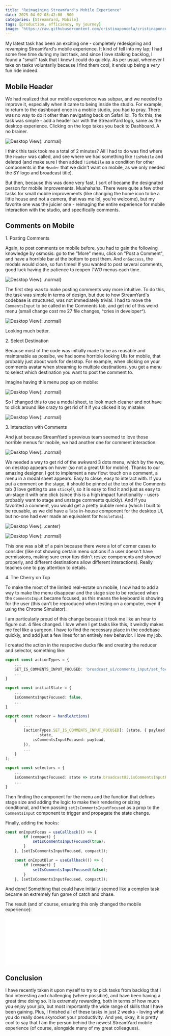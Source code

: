 ```yaml
---
title: "Reimagining StreamYard's Mobile Experience"
date: 2025-04-02 08:42:00 -500
categories: [StreamYard, Mobile]
tags: [production, efficiency, my journey]
image: "https://raw.githubusercontent.com/cristinaponcela/cristinaponcela.github.io/refs/heads/main/assets/img/StreamYard/Mobile-Comments/banner-dana.png"
---
```


My latest task has been an exciting one - completely redesigning and revamping StreamYard's mobile experience. It kind of fell into my lap; I had some free time during my last task, and since I love stalking backlog, I found a "small" task that I knew I could do quickly. As per usual, whenever I take on tasks voluntarily because I find them cool, it ends up being a _very_ fun ride indeed.

## Mobile Header

We had realized that our mobile experience was subpar, and we needed to improve it, especially when it came to being inside the studio. For example, to return to the dashboard once in a mobile studio, you had to pray. There was no way to do it other than navigating back on Safari lol. To fix this, the task was simple - add a header bar with the StreamYard logo, same as the desktop experience. Clicking on the logo takes you back to Dashboard. A no brainer.

![Desktop View](/assets/img/StreamYard/Mobile-Comments/prev-no-header.png){: .normal}

I think this task took me a total of 2 minutes? All I had to do was find where the `Header` was called, and see where we had something like `!isMobile` and deleted (and make sure I then added `!isMobile` as a condition for other components in the `Header` that we didn't want on mobile, as we only needed the SY logo and broadcast title).

But then, because this was done very fast, I sort of became the designated person for mobile improvements. Muahahaha. There were quite a few other tasks for small mobile improvements (like changing the home icon to be a little house and not a camera, that was me lol, you're welcome), but my favorite one was the juicier one - reimaging the entire experience for mobile interaction with the studio, and specifically comments.


## Comments on Mobile

1\. Posting Comments

Again, to post comments on mobile before, you had to gain the following knowledge by osmosis: go to the "More" menu, click on "Post a Comment", and have a horrible bar at the bottom to post them. And `onSuccess`, the modals would close, so fun times! If you wanted to post several comments, good luck having the patience to reopen *TWO* menus each time.

![Desktop View](/assets/img/StreamYard/Mobile-Comments/prev-post-comments.png){: .normal}

The first step was to make posting comments way more intuitive. To do this, the task was simple in terms of design, but due to how StreamYard's codebase is structured, was not immediately trivial. I had to move the `CommentsInput` to be called in the Comments tab, and get rid of this weird menu (small change cost me 27 file changes, ^cries in developer^).

![Desktop View](/assets/img/StreamYard/Mobile-Comments/new-post-comments.png){: .normal}

Looking much better.


2\. Select Destination

Because most of the code was initially made to be as reusable and maintanable as possibe, we had some horrible looking UIs for mobile, that probably just about work for desktop. For example, when clicking on your comments avatar when streaming to multiple destinations, you get a menu to select which destination you want to post the comment to.

Imagine having this menu pop up on mobile:

![Desktop View](/assets/img/StreamYard/Mobile-Comments/prev-select-destination.png){: .normal}

So I changed this to use a modal sheet, to look much cleaner and not have to click around like crazy to get rid of it if you clicked it by mistake:

![Desktop View](/assets/img/StreamYard/Mobile-Comments/new-select-destination.png){: .normal}


3\. Interaction with Comments

And just because StreamYard's previous team seemed to love those horrible menus for mobile, we had another one for comment interaction:

![Desktop View](/assets/img/StreamYard/Mobile-Comments/prev-interact-with-comments.png){: .normal}

We needed a way to get rid of the awkward 3 dots menu, which by the way, on desktop appears on hover (so not a great UI for mobile). Thanks to our amazing designer, I got to implement a new flow: touch on a comment, a menu in a modal sheet appears. Easy to close, easy to interact with. If you put a comment on the stage, it should be pinned at the top of the Comments tab (I love getting to use `sticky`!), so it is easy to find it and just as easy to un-stage it with one click (since this is a high impact functionality - users probably want to stage and unstage comments quickly). And if you favorited a comment, you would get a pretty bubble menu (which I built to be reusable, as we did have a `Tabs` in-house component for the desktop UI, but no-one had ever made an equivalent for `MobileTabs`).

![Desktop View](/assets/img/StreamYard/Mobile-Comments/new-interact-with-comments.png){: .center}

![Desktop View](/assets/img/StreamYard/Mobile-Comments/new-comments-favorited.png){: .normal}

This one was a bit of a pain because there were a lot of corner cases to consider (like not showing certain menu options if a user doesn't have permissions, making sure error tips didn't resize components and showed properly, and different destinations allow different interactions). Really teaches one to pay attention to details.


4\. The Cherry on Top

To make the most of the limited real-estate on mobile, I now had to add a way to make the menu disappear and the stage size to be reduced when the `CommentsInput` became focused, as this means the keyboard is showing for the user (this can't be reproduced when testing on a computer, even if using the Chrome Simulator).

I am particularly proud of this change because it took me like an hour to figure out. 4 files changed. I love when I get tasks like this, it weirdly makes me feel like a surgeon. I have to find the necessary place in the codebase quickly, and add just a few lines for an entirely new behavior. I love my job.

I created the action in the respective ducks file and creating the reducer and selector, something like:

```typescript
export const actionTypes = {
    ...
    SET_IS_COMMENTS_INPUT_FOCUSED: 'broadcast_ui/comments_input/set_focused',
    ...
}

export const initialState = {
    ...
    isCommentsInputFocused: false,
    ...
}

export const reducer = handleActions(
	{
        ...
        [actionTypes.SET_IS_COMMENTS_INPUT_FOCUSED]: (state, { payload }) => ({
			...state,
			isCommentsInputFocused: payload,
		}),
        ...
    }
);

export const selectors = {
    ...
    isCommentsInputFocused: state => state.broadcastUi.isCommentsInputFocused,
    ...
}
```
Then finding the component for the menu and the function that defines stage size and adding the logic to make their rendering or sizing conditional, and then passing `setIsCommentsInputFocused` as a prop to the `CommentsInput` component to trigger and propagate the state change.

Finally, adding the hooks:

```typescript
const onInputFocus = useCallback(() => {
		if (compact) {
			setIsCommentsInputFocused(true);
		}
	}, [setIsCommentsInputFocused, compact]);

	const onInputBlur = useCallback(() => {
		if (compact) {
			setIsCommentsInputFocused(false);
		}
	}, [setIsCommentsInputFocused, compact]);
```
And done! Something that could have initially seemed like a complex task became an extremely fun game of catch and chase. 

The result (and of course, ensuring this only changed the mobile experience):

<iframe class="embed-video" loading="lazy" src="/assets/img/StreamYard/Mobile-Comments/hide-menu.mp4" frameborder="0" allow="accelerometer; autoplay; clipboard-write; encrypted-media; gyroscope; picture-in-picture" allowfullscreen=""></iframe>


## Conclusion

I have recently taken it upon myself to try to pick tasks from backlog that I find interesting and challenging (where possible), and have been having a great time doing so. It is extremely rewarding, both in terms of how much you enjoy your job, but most importantly the wide range of skills that I have been gaining. Plus, I finished all of these tasks in just 2 weeks - loving what you do really does skyrocket your productivity. And yes, okay, it is pretty cool to say that I am the person behind the newest StreamYard mobile experience (of course, alongside many of my great colleagues).
